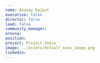 ```yaml
---
name: Ananay Rajput
executive: false
director: false
lead: false
community_manager:  
erevna:   
position:  
project: Project India
image: ../assets/default_exec_image.png
linkedin: 
---
```

